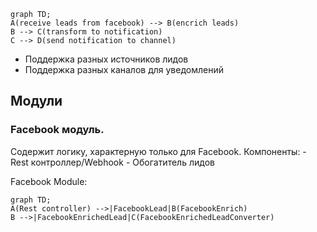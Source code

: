 ```mermaid
graph TD;
A(receive leads from facebook) --> B(encrich leads)
B --> C(transform to notification)
C --> D(send notification to channel)
```

- Поддержка разных источников лидов
- Поддержка разных каналов для уведомлений

## Модули
### Facebook модуль.
Содержит логику, характерную только для Facebook. 
Компоненты:
	- Rest контроллер/Webhook
	- Обогатитель лидов 

Facebook Module: 
```mermaid
graph TD;
A(Rest controller) -->|FacebookLead|B(FacebookEnrich)
B -->|FacebookEnrichedLead|C(FacebookEnrichedLeadConverter)
```
<!--stackedit_data:
eyJoaXN0b3J5IjpbMTUwMTMyOTEwNiw2NzQ4NTY5NjUsLTE1MT
Q5OTU0MjIsMjEyNTEyMTQ1NV19
-->
